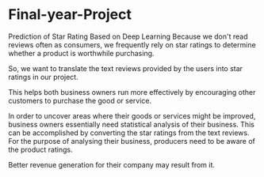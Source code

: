# Final-year-Project
Prediction of Star Rating Based on Deep Learning
Because we don't read reviews often as consumers, we frequently rely on star ratings to determine whether a product is worthwhile purchasing.

So, we want to translate the text reviews provided by the users into star ratings in our project.

This helps both business owners run more effectively by encouraging other customers to purchase the good or service.

In order to uncover areas where their goods or services might be improved, business owners essentially need statistical analysis of their business.
This can be accomplished by converting the star ratings from the text reviews.
For the purpose of analysing their business, producers need to be aware of the product ratings.

Better revenue generation for their company may result from it.
